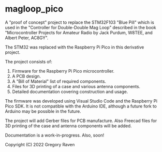 # magloop_pico

A "proof of concept" project to replace the STM32F103 "Blue Pill"
which is used in the "Controller for Double-Double Mag Loop" described in the book
"Microcontroller Projects for Amateur Radio by Jack Purdum, W8TEE, and
Albert Peter, AC8GY".

The STM32 was replaced with the Raspberry Pi Pico in this derivative project.

The project consists of:
 1.  Firmware for the Raspberry Pi Pico microcontroller.
 2.  A PCB design.
 3.  A "Bill of Material" list of required components.
 4.  Files for 3D printing of a case and various antenna components.
 5.  Detailed documentation covering construction and usage.

The firmware was developed using Visual Studio Code and the Raspberry Pi Pico SDK.
It is not compatible with the Arduino IDE, although a future fork to Arduino may be possible in the
future.

The project will add Gerber files for PCB manufacture.  Also Freecad files for 3D
printing of the case and antenna components will be added.

Documentation is a work-in-progress.  Also, soon!

Copyright (C) 2022  Gregory Raven
